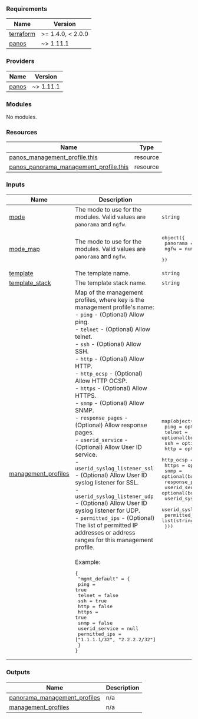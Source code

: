<!-- BEGINNING OF PRE-COMMIT-TERRAFORM DOCS HOOK -->
### Requirements

| Name | Version |
|------|---------|
| <a name="requirement_terraform"></a> [terraform](#requirement\_terraform) | >= 1.4.0, < 2.0.0 |
| <a name="requirement_panos"></a> [panos](#requirement\_panos) | ~> 1.11.1 |

### Providers

| Name | Version |
|------|---------|
| <a name="provider_panos"></a> [panos](#provider\_panos) | ~> 1.11.1 |

### Modules

No modules.

### Resources

| Name | Type |
|------|------|
| [panos_management_profile.this](https://registry.terraform.io/providers/PaloAltoNetworks/panos/latest/docs/resources/management_profile) | resource |
| [panos_panorama_management_profile.this](https://registry.terraform.io/providers/PaloAltoNetworks/panos/latest/docs/resources/panorama_management_profile) | resource |

### Inputs

| Name | Description | Type | Default | Required |
|------|-------------|------|---------|:--------:|
| <a name="input_mode"></a> [mode](#input\_mode) | The mode to use for the modules. Valid values are `panorama` and `ngfw`. | `string` | n/a | yes |
| <a name="input_mode_map"></a> [mode\_map](#input\_mode\_map) | The mode to use for the modules. Valid values are `panorama` and `ngfw`. | <pre>object({<br>    panorama = number<br>    ngfw     = number<br>  })</pre> | <pre>{<br>  "ngfw": 1,<br>  "panorama": 0<br>}</pre> | no |
| <a name="input_template"></a> [template](#input\_template) | The template name. | `string` | `"default"` | no |
| <a name="input_template_stack"></a> [template\_stack](#input\_template\_stack) | The template stack name. | `string` | `""` | no |
| <a name="input_management_profiles"></a> [management\_profiles](#input\_management\_profiles) | Map of the management profiles, where key is the management profile's name:<br>- `ping` - (Optional) Allow ping.<br>- `telnet` - (Optional) Allow telnet.<br>- `ssh` - (Optional) Allow SSH.<br>- `http` - (Optional) Allow HTTP.<br>- `http_ocsp` - (Optional) Allow HTTP OCSP.<br>- `https` - (Optional) Allow HTTPS.<br>- `snmp` - (Optional) Allow SNMP.<br>- `response_pages` - (Optional) Allow response pages.<br>- `userid_service` - (Optional) Allow User ID service.<br>- `userid_syslog_listener_ssl` - (Optional) Allow User ID syslog listener for SSL.<br>- `userid_syslog_listener_udp` - (Optional) Allow User ID syslog listener for UDP.<br>- `permitted_ips` - (Optional) The list of permitted IP addresses or address ranges for this management profile.<br><br>Example:<pre>{<br>  "mgmt_default" = {<br>    ping           = true<br>    telnet         = false<br>    ssh            = true<br>    http           = false<br>    https          = true<br>    snmp           = false<br>    userid_service = null<br>    permitted_ips  = ["1.1.1.1/32", "2.2.2.2/32"]<br>  }<br>}</pre> | <pre>map(object({<br>    ping                       = optional(bool)<br>    telnet                     = optional(bool)<br>    ssh                        = optional(bool)<br>    http                       = optional(bool)<br>    http_ocsp                  = optional(bool)<br>    https                      = optional(bool)<br>    snmp                       = optional(bool)<br>    response_pages             = optional(bool)<br>    userid_service             = optional(bool)<br>    userid_syslog_listener_ssl = optional(bool)<br>    userid_syslog_listener_udp = optional(bool)<br>    permitted_ips              = list(string)<br>  }))</pre> | `{}` | no |

### Outputs

| Name | Description |
|------|-------------|
| <a name="output_panorama_management_profiles"></a> [panorama\_management\_profiles](#output\_panorama\_management\_profiles) | n/a |
| <a name="output_management_profiles"></a> [management\_profiles](#output\_management\_profiles) | n/a |
<!-- END OF PRE-COMMIT-TERRAFORM DOCS HOOK -->
